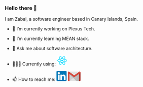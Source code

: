 
### Hello there 👋

I am Zabai, a software engineer based in Canary Islands, Spain.

- 🔭 I’m currently working on Plexus Tech.
- 🌱 I’m currently learning MEAN stack.
- 💬 Ask me about software architecture.
- 👨🏻‍💻 Currently using:
[<img src="https://raw.githubusercontent.com/Zabai/Zabai/main/static/images/react-js.png" alt="React JS" width="32"/>](https://reactjs.org/)


- 📫 How to reach me:
[<img src="https://raw.githubusercontent.com/Zabai/Zabai/main/static/images/linkedin.png" alt="Linkedin" width="32"/>](https://www.linkedin.com/in/zabai-armas-herrera-2540b2149/)
[<img src="https://raw.githubusercontent.com/Zabai/Zabai/main/static/images/gmail.png" alt="Gmail" width="40"/>](mailto:zarmasherrera@gmail.com)

